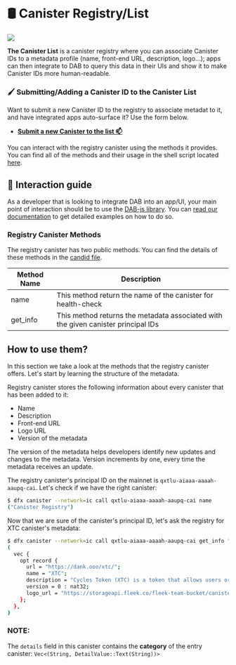 # 🛢️ Canister Registry/List 

![](https://storageapi.fleek.co/fleek-team-bucket/canregistry.png)

**The Canister List** is a canister registry where you can associate Canister IDs to a metadata profile (name, front-end URL, description, logo...); apps can then integrate to DAB to query this data in their UIs and show it to make Canister IDs more human-readable.

### 🖌️ Submitting/Adding a Canister ID to the Canister List

Want to submit a new Canister ID to the registry to associate metadat to it, and have integrated apps auto-surface it? Use the form below.

* [**Submit a new Canister to the list 📫**](https://dab-ooo.typeform.com/canister-list)
  

You can interact with the registry canister using the methods it provides. You can find all of the methods and their usage in the
shell script located [here](https://github.com/Psychedelic/dab/blob/main/scripts/registry-tests.sh).

## 🧰 Interaction guide

As a developer that is looking to integrate DAB into an app/UI, your main point of interaction should be to use the [DAB-js library](https://github.com/psychedelic/dab-js). You can [read our documentation](https://docs.dab.ooo) to get detailed examples on how to do so.

### Registry Canister Methods

The registry canister has two public methods. You can find the details of these methods in the [candid file](https://github.com/Psychedelic/dab/blob/main/candid/registry.did).

| Method Name        | Description                                                                                           |
| -----------        | -----------                                                                                           |
| name               | This method return the name of the canister for health-check                                          |
| get_info           | This method returns the metadata associated with the given canister principal IDs                     |


## How to use them?

In this section we take a look at the methods that the registry canister offers. Let's start by learning the structure of the metadata.

Registry canister stores the following information about every canister that has been added to it:

- Name
- Description
- Front-end URL
- Logo URL
- Version of the metadata

The version of the metadata helps developers identify new updates and changes to the metadata. Version increments by one, every time the metadata receives an update.

The registry canister's principal ID on the mainnet is `qxtlu-aiaaa-aaaah-aaupq-cai`. Let's check if we have the right canister:

```sh
$ dfx canister --network=ic call qxtlu-aiaaa-aaaah-aaupq-cai name
("Canister Registry")
```

Now that we are sure of the canister's principal ID, let's ask the registry for XTC canister's metadata:

```sh
$ dfx canister --network=ic call qxtlu-aiaaa-aaaah-aaupq-cai get_info "(vec {principal \"aanaa-xaaaa-aaaah-aaeiq-cai\"})"
(
  vec {
    opt record {
      url = "https://dank.ooo/xtc/";
      name = "XTC";
      description = "Cycles Token (XTC) is a token that allows users or developers to hold cycles with just a Principal ID, and send, trade, or develop canisters with them.";
      version = 0 : nat32;
      logo_url = "https://storageapi.fleek.co/fleek-team-bucket/canister-logos/XTC.svg";
    };
  },
)
```

### NOTE:

The `details` field in this canister contains the **category** of the entry canister: `Vec<(String, DetailValue::Text(String))>`